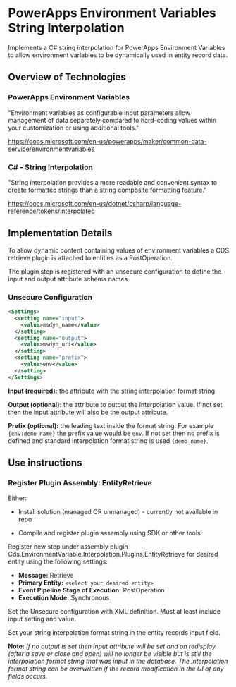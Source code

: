 # PowerApps Environment Variables String Interpolation

Implements a C# string interpolation for PowerApps Environment Variables to allow environment variables to be dynamically used in entity record data.

## Overview of Technologies

### PowerApps Environment Variables

"Environment variables as configurable input parameters allow management of data separately compared to hard-coding values within your customization or using additional tools."

<https://docs.microsoft.com/en-us/powerapps/maker/common-data-service/environmentvariables>

### C# - String Interpolation

"String interpolation provides a more readable and convenient syntax to create formatted strings than a string composite formatting feature."

<https://docs.microsoft.com/en-us/dotnet/csharp/language-reference/tokens/interpolated>

## Implementation Details

To allow dynamic content containing values of environment variables a CDS retrieve plugin is attached to entities as a PostOperation.

The plugin step is registered with an unsecure configuration to define the input and output attribute schema names.

### Unsecure Configuration

```xml
<Settings>
  <setting name="input">
    <value>msdyn_name</value>
  </setting>
  <setting name="output">
    <value>msdyn_uri</value>
  </setting>
  <setting name="prefix">
    <value>env</value>
  </setting>
</Settings>
```

**Input (required):** the attribute with the string interpolation format string

**Output (optional):** the attribute to output the interpolation value.  If not set then the input attribute will also be the output attribute.

**Prefix (optional):** the leading text inside the format string.  For example `{env:demo_name}` the prefix value would be `env`.  If not set then no prefix is defined and standard interpolation format string is used `{demo_name}`.

## Use instructions

### Register Plugin Assembly: EntityRetrieve

Either:
* Install solution (managed OR unmanaged) - currently not available in repo

* Compile and register plugin assembly using SDK or other tools.

Register new step under assembly plugin Cds.EnvironmentVariable.Interpolation.Plugins.EntityRetrieve for desired entity using the following settings:

* **Message:** Retrieve
* **Primary Entity:** `<select your desired entity>`
* **Event Pipeline Stage of Execution:** PostOperation
* **Execution Mode:** Synchronous

Set the Unsecure configuration with XML definition.  Must at least include input setting and value.

Set your string interpolation format string in the entity records input field.

**Note:** *If no output is set then input attribute will be set and on redisplay (after a save or close and open) will no longer be visible but is still the interpolation format string that was input in the database.  The interpolation format string can be overwritten if the record modification in the UI of any fields occurs.*